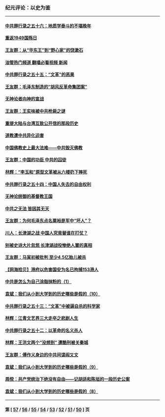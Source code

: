 ### 纪元评论：以史为鉴
---
#### [中共罪行录之五十六：地质学泰斗的不堪晚年](../../pages/nsc1028/n13355675.md?11060330) 
#### [重返1949国殇日](../../pages/nsc1028/n13346372.md?11060330) 
#### [王友群：从“华东王”到“野心家”的饶漱石](../../pages/nsc1028/n13346037.md?11060330) 
#### [油管热门频道 翻墙必看视频 新闻](ok?11060330)
#### [中共罪行录之五十五：“文革”的恶果](../../pages/nsc1028/n13324062.md?11060330) 
#### [王友群：毛泽东制造的“胡风反革命集团案”](../../pages/nsc1028/n13324909.md?11060330) 
#### [无神论者向神的宣战](../../pages/nsc1028/n13281535.md?11060330) 
#### [王友群：王实味被中共枪毙之谜](../../pages/nsc1028/n13307502.md?11060330) 
#### [重提大陆与台湾互致公开信的那段历史](../../pages/nsc1028/n13305095.md?11060330) 
#### [道教遭中共异化迫害](../../pages/nsc1028/n13281463.md?11060330) 
#### [中国佛教史上最大法难——中共毁灭佛教](../../pages/nsc1028/n13281397.md?11060330) 
#### [王友群：中国的功臣 中共的囚徒](../../pages/nsc1028/n13291790.md?11060330) 
#### [林辉：“李玉和”原型文革被从六楼扔下摔死](../../pages/nsc1028/n13291564.md?11060330) 
#### [中共罪行录之五十四：中国人失去的自由权利](../../pages/nsc1028/n13290123.md?11060330) 
#### [无神论统御的基督教王国](../../pages/nsc1028/n13281280.md?11060330) 
#### [中共之无法 皆因其无天](../../pages/nsc1028/n13281088.md?11060330) 
#### [王友群：为何毛泽东点名粟裕是军中“坏人”？](../../pages/nsc1028/n13279118.md?11060330) 
#### [川人：长津湖之战 中国人究竟替谁在打仗？](../../pages/nsc1028/n13279096.md?11060330) 
#### [别被史诗大片忽悠 长津湖战役惨绝人寰的真相](../../pages/nsc1028/n13279023.md?11060330) 
#### [王友群：马寅初被批判 至少4.5亿胎儿被杀](../../pages/nsc1028/n13260313.md?11060330) 
#### [【网海拾贝】港府以危害国安为名已拘捕153港人](../../pages/nsc1028/n13257369.md?11060330) 
#### [中共是怎么为自己涂脂抹粉的（1）](../../pages/nsc1028/n13257311.md?11060330) 
#### [袁斌：我们从小到大学到的历史哪些是假的（10）](../../pages/nsc1028/n13252177.md?11060330) 
#### [中共罪行录之五十三：“文革”中被逼自杀的科学家](../../pages/nsc1028/n13249512.md?11060330) 
#### [林辉：江青文艺界三大走卒之悲剧人生](../../pages/nsc1028/n13248164.md?11060330) 
#### [中共罪行录之五十二：以革命的名义杀人](../../pages/nsc1028/n13247326.md?11060330) 
#### [林辉：王洪文两个“没想到” 遭酷刑被关秦城](../../pages/nsc1028/n13244136.md?11060330) 
#### [王友群：傅作义身边的中共间谍阎又文](../../pages/nsc1028/n13244038.md?11060330) 
#### [袁斌：我们从小到大学到的历史哪些是假的（9）](../../pages/nsc1028/n13243175.md?11060330) 
#### [周傥：共产党统治下绝没有自由——记胡适和陈垣的一段历史公案](../../pages/nsc1028/n13238349.md?11060330) 
#### [袁斌：我们从小到大学到的历史哪些是假的（8）](../../pages/nsc1028/n13238181.md?11060330) 

---
#### 第 [ [57](./57.md?11060330) / [56](./56.md?11060330) / [55](./55.md?11060330) / [54](./54.md?11060330) / [53](./53.md?11060330) / [52](./52.md?11060330) / [51](./51.md?11060330) / [50](./50.md?11060330) ] 页

